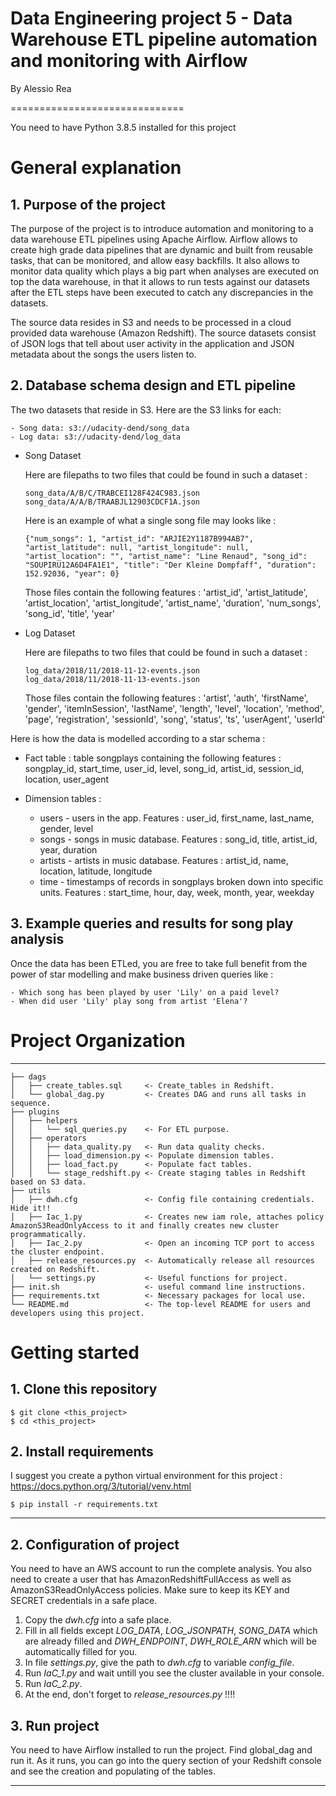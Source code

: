 # Data Engineering project 5 - Data Warehouse ETL pipeline automation and monitoring with Airflow

By Alessio Rea

==============================

You need to have Python 3.8.5 installed for this project

# General explanation

## 1. Purpose of the project

The purpose of the project is to introduce automation and monitoring to a data warehouse ETL pipelines using Apache Airflow. Airflow allows to create high grade data pipelines that are dynamic and built from reusable tasks, that can be monitored, and allow easy backfills. It also allows to monitor data quality which plays a big part when analyses are executed on top the data warehouse, in that it allows to run tests against our datasets after the ETL steps have been executed to catch any discrepancies in the datasets.

The source data resides in S3 and needs to be processed in a cloud provided data warehouse (Amazon Redshift). The source datasets consist of JSON logs that tell about user activity in the application and JSON metadata about the songs the users listen to.


## 2. Database schema design and ETL pipeline

The two datasets that reside in S3. Here are the S3 links for each:

    - Song data: s3://udacity-dend/song_data
    - Log data: s3://udacity-dend/log_data


- Song Dataset
    
    Here are filepaths to two files that could be found in such a dataset :

    ```
    song_data/A/B/C/TRABCEI128F424C983.json
    song_data/A/A/B/TRAABJL12903CDCF1A.json
    ```

    Here is an example of what a single song file may looks like :

    ```
    {"num_songs": 1, "artist_id": "ARJIE2Y1187B994AB7", "artist_latitude": null, "artist_longitude": null, "artist_location": "", "artist_name": "Line Renaud", "song_id": "SOUPIRU12A6D4FA1E1", "title": "Der Kleine Dompfaff", "duration": 152.92036, "year": 0}
    ```

    Those files contain the following features : 'artist_id', 'artist_latitude', 'artist_location', 'artist_longitude', 'artist_name', 'duration', 'num_songs', 'song_id', 'title', 'year'

- Log Dataset
    
    Here are filepaths to two files that could be found in such a dataset :

    ```
    log_data/2018/11/2018-11-12-events.json
    log_data/2018/11/2018-11-13-events.json
    ```
    
    Those files contain the following features : 'artist', 'auth', 'firstName', 'gender', 'itemInSession', 'lastName',
       'length', 'level', 'location', 'method', 'page', 'registration',
       'sessionId', 'song', 'status', 'ts', 'userAgent', 'userId'


Here is how the data is modelled according to a star schema :

- Fact table : table songplays containing the following features : songplay_id, start_time, user_id, level, song_id, artist_id, session_id, location, user_agent

- Dimension tables : 

    - users - users in the app. Features : user_id, first_name, last_name, gender, level
    - songs - songs in music database. Features : song_id, title, artist_id, year, duration
    - artists - artists in music database. Features : artist_id, name, location, latitude, longitude
    - time - timestamps of records in songplays broken down into specific units. Features : start_time, hour, day, week, month, year, weekday


## 3. Example queries and results for song play analysis

Once the data has been ETLed, you are free to take full benefit from the power of star modelling and make business driven queries like :

    - Which song has been played by user 'Lily' on a paid level?
    - When did user 'Lily' play song from artist 'Elena'?



# Project Organization 
----------------------

    ├── dags
    │   ├── create_tables.sql     <- Create_tables in Redshift.
    │   └── global_dag.py         <- Creates DAG and runs all tasks in sequence.
    ├── plugins
    │   ├── helpers               
    │   │   └── sql_queries.py    <- For ETL purpose. 
    │   ├── operators 
    │   │   ├── data_quality.py   <- Run data quality checks.  
    │   │   ├── load_dimension.py <- Populate dimension tables.  
    │   │   ├── load_fact.py      <- Populate fact tables.               
    │   │   └── stage_redshift.py <- Create staging tables in Redshift based on S3 data. 
    ├── utils
    │   ├── dwh.cfg               <- Config file containing credentials. Hide it!!
    │   ├── Iac_1.py              <- Creates new iam role, attaches policy AmazonS3ReadOnlyAccess to it and finally creates new cluster programmatically.
    │   ├── Iac_2.py              <- Open an incoming TCP port to access the cluster endpoint.
    │   ├── release_resources.py  <- Automatically release all resources created on Redshift.
    │   └── settings.py           <- Useful functions for project.  
    ├── init.sh                   <- useful command line instructions.
    ├── requirements.txt          <- Necessary packages for local use.
    └── README.md                 <- The top-level README for users and developers using this project.


# Getting started

## 1. Clone this repository

```
$ git clone <this_project>
$ cd <this_project>
```

## 2. Install requirements

I suggest you create a python virtual environment for this project : <https://docs.python.org/3/tutorial/venv.html>


```
$ pip install -r requirements.txt
```

--------


## 2. Configuration of project

You need to have an AWS account to run the complete analysis. You also need to create a user that has AmazonRedshiftFullAccess as well as AmazonS3ReadOnlyAccess policies. Make sure to keep its KEY and SECRET credentials in a safe place.

1. Copy the *dwh.cfg* into a safe place.
2. Fill in all fields except *LOG_DATA*, *LOG_JSONPATH*, *SONG_DATA* which are already filled and *DWH_ENDPOINT*, *DWH_ROLE_ARN* which will be automatically filled for you. 
3. In file *settings.py*, give the path to *dwh.cfg* to variable *config_file*.
4. Run *IaC_1.py* and wait untill you see the cluster available in your console.
4. Run *IaC_2.py*.
5. At the end, don't forget to *release_resources.py* !!!!



## 3. Run project

You need to have Airflow installed to run the project. Find global_dag and run it. As it runs, you can go into the query section of your Redshift console and see the creation and populating of the tables.


--------




